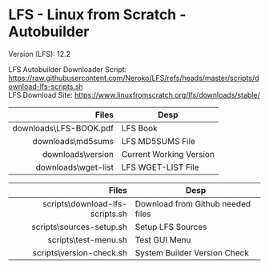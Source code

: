 # LFS - Linux from Scratch - Autobuilder

Version (LFS): 12.2 <br />

LFS Autobuilder Downloader Script: https://raw.githubusercontent.com/Neroko/LFS/refs/heads/master/scripts/download-lfs-scripts.sh <br />
LFS Download Site: https://www.linuxfromscratch.org/lfs/downloads/stable/ <br />

| Files | Desp |
| -----:|------|
| downloads\LFS-BOOK.pdf| LFS Book|
| downloads\md5sums| LFS MD5SUMS File|
| downloads\version| Current Working Version|
| downloads\wget-list| LFS WGET-LIST File|

| Files | Desp |
| -----:|------|
| scripts\download-lfs-scripts.sh| Download from Github needed files|
| scripts\sources-setup.sh| Setup LFS Sources|
| scripts\test-menu.sh| Test GUI Menu|
| scripts\version-check.sh| System Builder Version Check|
